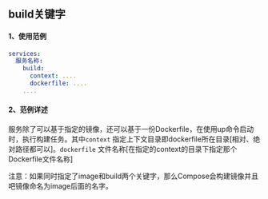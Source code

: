 ## build关键字



#### 1、使用范例

```yaml
services:
  服务名称: 
    build: 
      context: ....
      dockerfile: ....
    ....
```

#### 2、范例详述

服务除了可以基于指定的镜像，还可以基于一份Dockerfile，在使用up命令启动时，执行构建任务。其中`context` 指定上下文目录即dockerfile所在目录[相对、绝对路径都可以]。`dockerfile` 文件名称[在指定的context的目录下指定那个Dockerfile文件名称]



注意：如果同时指定了image和build两个关键字，那么Compose会构建镜像并且吧镜像命名为image后面的名字。


